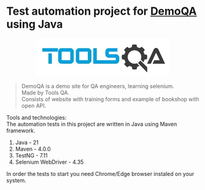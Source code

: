 # Test automation project for [DemoQA](https://demoqa.com) using Java

<p align="center">
<img src="resources/logotypes/toolsqa.jpg" alt="Toolsqa">
</p>

> DemoQA is a demo site for QA engineers, learning selenium.\
> Made by Tools QA.\
> Consists of website with training forms and example of bookshop with open API.



Tools and technologies:\
The automation tests in this project are written in Java using Maven framework.

1. Java - 21
2. Maven - 4.0.0
3. TestNG - 7.11
4. Selenium WebDriver - 4.35

In order the tests to start you need Chrome/Edge browser instaled on your system.
